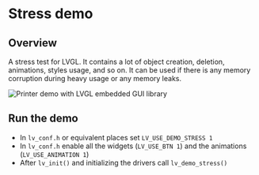 # Stress demo

## Overview

A stress test for LVGL. 
It contains a lot of object creation, deletion, animations, styles usage, and so on. It can be used if there is any memory corruption during heavy usage or any memory leaks. 

![Printer demo with LVGL embedded GUI library](https://github.com/lvgl/lvgl/tree/master/demos/stress/screenshot1.gif?raw=true)

## Run the demo
- In `lv_conf.h` or equivalent places set `LV_USE_DEMO_STRESS 1`
- In `lv_conf.h` enable all the widgets (`LV_USE_BTN 1`) and the animations (`LV_USE_ANIMATION 1`)
- After `lv_init()` and initializing the drivers call `lv_demo_stress()`
